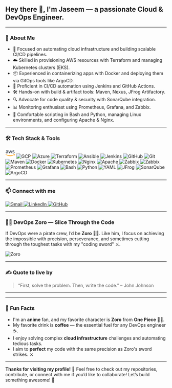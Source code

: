 <h2 align="left">Hey there 👋, I'm Jaseem — a passionate Cloud & DevOps Engineer.</h2>

---

### 🧩 About Me

- 🔧 Focused on automating cloud infrastructure and building scalable CI/CD pipelines.  
- ☁️ Skilled in provisioning AWS resources with Terraform and managing Kubernetes clusters (EKS).  
- 📦 Experienced in containerizing apps with Docker and deploying them via GitOps tools like ArgoCD.  
- 🔁 Proficient in CI/CD automation using Jenkins and GitHub Actions.  
- 🛠️ Hands-on with build & artifact tools: Maven, Nexus, JFrog Artifactory.  
- 🔍 Advocate for code quality & security with SonarQube integration.  
- 📊 Monitoring enthusiast using Prometheus, Grafana, and Zabbix.  
- 🐚 Comfortable scripting in Bash and Python, managing Linux environments, and configuring Apache & Nginx.

---

### 🛠️ Tech Stack & Tools

<div align="left">
  <!-- Cloud -->
  <img src="https://raw.githubusercontent.com/devicons/devicon/master/icons/amazonwebservices/amazonwebservices-original-wordmark.svg" height="30" alt="aws" />
  <img src="https://cdn.jsdelivr.net/gh/devicons/devicon/icons/googlecloud/googlecloud-original.svg" height="30" alt="GCP" />
  <img src="https://cdn.jsdelivr.net/gh/devicons/devicon/icons/azure/azure-original.svg" height="30" alt="Azure" />

  <!-- Infrastructure as Code & Automation -->
  <img src="https://cdn.jsdelivr.net/gh/devicons/devicon/icons/terraform/terraform-original.svg" height="30" alt="Terraform" />
  <img src="https://cdn.jsdelivr.net/gh/devicons/devicon/icons/ansible/ansible-original.svg" height="30" alt="Ansible" />

  <!-- CI/CD -->
  <img src="https://cdn.jsdelivr.net/gh/devicons/devicon/icons/jenkins/jenkins-original.svg" height="30" alt="Jenkins" />
  <img src="https://cdn.jsdelivr.net/gh/devicons/devicon/icons/github/github-original.svg" height="30" alt="GitHub" />
  <img src="https://cdn.jsdelivr.net/gh/devicons/devicon/icons/git/git-original.svg" height="30" alt="Git" />
  <img src="https://cdn.jsdelivr.net/gh/devicons/devicon/icons/maven/maven-original.svg" height="30" alt="Maven" />

  <!-- Containers & Orchestration -->
  <img src="https://cdn.jsdelivr.net/gh/devicons/devicon/icons/docker/docker-original.svg" height="30" alt="Docker" />
  <img src="https://cdn.jsdelivr.net/gh/devicons/devicon/icons/kubernetes/kubernetes-plain.svg" height="30" alt="Kubernetes" />
  <img src="https://cdn.jsdelivr.net/gh/devicons/devicon/icons/nginx/nginx-original.svg" height="30" alt="Nginx" />
  <img src="https://cdn.jsdelivr.net/gh/devicons/devicon/icons/apache/apache-original.svg" height="30" alt="Apache" />

  <!-- Monitoring -->
  <img src="https://img.shields.io/badge/Zabbix-monitoring-blue?logo=zabbix&style=flat-square" height="30" alt="Zabbix" />
  <img src="https://commons.wikimedia.org/wiki/File:Zabbix_logo_square.svg" height="30" alt="Zabbix" />
  <img src="https://cdn.jsdelivr.net/gh/devicons/devicon/icons/prometheus/prometheus-original.svg" height="30" alt="Prometheus" />
  <img src="https://cdn.jsdelivr.net/gh/devicons/devicon/icons/grafana/grafana-original.svg" height="30" alt="Grafana" />

  <!-- Scripting -->
  <img src="https://cdn.jsdelivr.net/gh/devicons/devicon/icons/bash/bash-original.svg" height="30" alt="Bash" />
  <img src="https://cdn.jsdelivr.net/gh/devicons/devicon/icons/python/python-original.svg" height="30" alt="Python" />
  <img src="https://cdn.jsdelivr.net/gh/devicons/devicon/icons/yaml/yaml-original.svg" height="30" alt="YAML" />

  <!-- Others -->
  <img src="https://img.shields.io/badge/JFrog-Artifactory-green?logo=jfrog&logoColor=white&style=flat-square" alt="JFrog" height="30" />
  <img src="https://img.shields.io/badge/SonarQube-Code_Quality-blue?logo=sonarqube&style=flat-square" alt="SonarQube" height="30" />
  <img src="https://img.shields.io/badge/ArgoCD-GitOps-orange?logo=argo&logoColor=white&style=flat-square" alt="ArgoCD" height="30" />
</div>

---

### 📫 Connect with me

<div align="left">
  <a href="mailto:jjaseemm128@gmail.com" target="_blank" rel="noopener noreferrer">
    <img src="https://img.shields.io/static/v1?message=Gmail&logo=gmail&color=D14836&style=for-the-badge" height="35" alt="Gmail" />
  </a>
  <a href="https://www.linkedin.com/in/jaseem-t-i/" target="_blank" rel="noopener noreferrer">
    <img src="https://img.shields.io/static/v1?message=LinkedIn&logo=linkedin&color=0077B5&style=for-the-badge" height="35" alt="LinkedIn" />
  </a>
  <a href="https://github.com/jaseem-ti" target="_blank" rel="noopener noreferrer">
    <img src="https://img.shields.io/static/v1?message=GitHub&logo=github&color=181717&style=for-the-badge" height="35" alt="GitHub" />
  </a>
</div>

---

### 🦸‍♂️ DevOps Zoro — Slice Through the Code

If DevOps were a pirate crew, I’d be **Zoro** 🏴‍☠️. Like him, I focus on achieving the impossible with precision, perseverance, and sometimes cutting through the toughest tasks with my "coding sword" ⚔️.

![Zoro](https://media.giphy.com/media/3oz8xK9OU4JfK8rwEo/giphy.gif)

---

### ✍️ Quote to live by

> “First, solve the problem. Then, write the code.” – John Johnson

---

---

### 🎨 Fun Facts

- I'm an **anime** fan, and my favorite character is **Zoro** from **One Piece** 🏴‍☠️.  
- My favorite drink is **coffee** — the essential fuel for any DevOps engineer ☕.  
- I enjoy solving complex **cloud infrastructure** challenges and automating tedious tasks.  
- I aim to **perfect** my code with the same precision as Zoro's sword strikes. ⚔️

---

**Thanks for visiting my profile!** 🌟 Feel free to check out my repositories, contribute, or connect with me if you’d like to collaborate! Let’s build something awesome! 🚀

